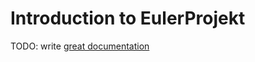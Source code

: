 # Introduction to EulerProjekt

TODO: write [great documentation](http://jacobian.org/writing/great-documentation/what-to-write/)
